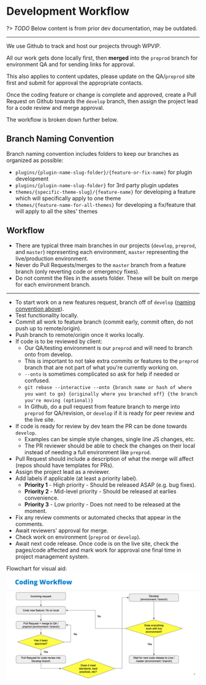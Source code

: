 # Development Workflow

?> _TODO_ Below content is from prior dev documentation, may be outdated.

----------------------------------------------------------------------

We use Github to track and host our projects through WPVIP.

All our work gets done locally first, then **merged** into the `preprod` branch for environment QA and for sending links for approval.

This also applies to content updates, please update on the QA/`preprod` site first and submit for approval the appropriate contacts.

Once the coding feature or change is complete and approved, create a Pull Request on Github towards the `develop` branch, then assign the project lead for a code review and merge approval.

The workflow is broken down further below.

## Branch Naming Convention
Branch naming convention includes folders to keep our branches as organized as possible:
- `plugins/{plugin-name-slug-folder}/{feature-or-fix-name}` for plugin development
- `plugins/{plugin-name-slug-folder}` for 3rd party plugin updates
- `themes/{specific-theme-slug}/{feature-name}` for developing a feature which will specifically apply to one theme
- `themes/{feature-name-for-all-themes}` for developing a fix/feature that will apply to all the sites' themes


## Workflow
- There are typical three main branches in our projects (`develop`, `preprod`, and `master`) representing each environment, `master` representing the live/production environment.
- Never do Pull Requests/merges to the `master` branch from a feature branch (only reverting code or emergency fixes).
- Do not commit the files in the assets folder. These will be built on merge for each environment branch.
---
- To start work on a new features request, branch off of `develop` ([naming convention above](#branch-naming-convention)).
- Test functionality locally.
- Commit all work to feature branch (commit early, commit often, do not push up to remote/origin).
- Push branch to remote/origin once it works locally.
- If code is to be reviewed by client:
  - Our QA/testing environment is our `preprod` and will need to branch onto from develop.
  - This is important to not take extra commits or features to the `preprod` branch that are not part of what you're currently working on.
  - `--onto` is sometimes complicated so ask for help if needed or confused.
  - `git rebase --interactive --onto {branch name or hash of where you want to go} {originally where you branched off} {the branch you're moving (optional)}`
  - In Github, do a pull request from feature branch to merge into `preprod` for QA/revision, or `develop` if it is ready for peer review and the live site.
- If code is ready for review by dev team the PR can be done towards `develop`.
  - Examples can be simple style changes, single line JS changes, etc.
  - The PR reviewer should be able to check the changes on their local instead of needing a full environment like `preprod`.
- Pull Request should include a description of what the merge will affect (repos should have templates for PRs).
- Assign the project lead as a reviewer.
- Add labels if applicable (at least a priority label).
  - **Priority 1** - High priority - Should be released ASAP (e.g. bug fixes).
  - **Priority 2** - Mid-level priority - Should be released at earlies convenience.
  - **Priority 3** - Low priority - Does not need to be released at the moment.
- Fix any review comments or automated checks that appear in the comments.
- Await reviewers' approval for merge.
- Check work on environment (`preprod` or `develop`).
- Await next code release. Once code is on the live site, check the pages/code affected and mark work for approval one final time in project management system.

Flowchart for visual aid:
![Coding Workflow](../_images/coding-workflow.jpg)
